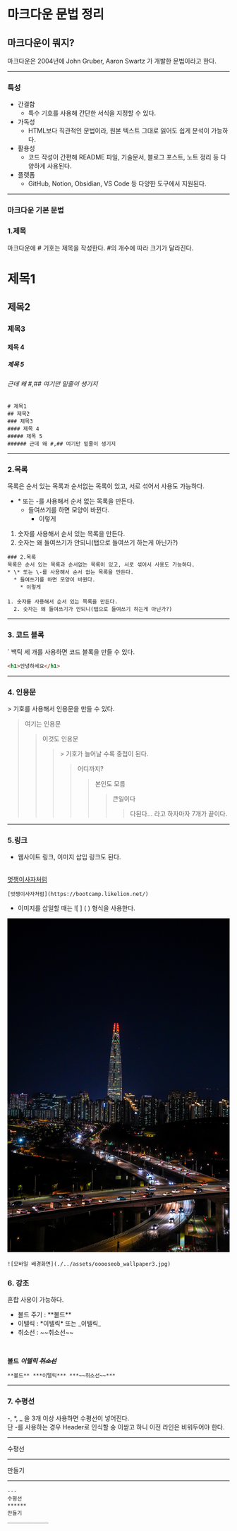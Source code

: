 # 마크다운 문법 정리

## 마크다운이 뭐지?

마크다운은 2004년에 John Gruber, Aaron Swartz 가 개발한 문법이라고 한다.

---

### 특성

- 간결함
  - 특수 기호를 사용해 간단한 서식을 지정할 수 있다.
- 가독성
  - HTML보다 직관적인 문법이라, 원본 텍스트 그대로 읽어도 쉽게 분석이 가능하다.
- 활용성
  - 코드 작성이 간편해 README 파일, 기술문서, 블로그 포스트, 노트 정리 등 다양하게 사용된다.
- 플랫폼
  - GitHub, Notion, Obsidian, VS Code 등 다양한 도구에서 지원된다.

---

### 마크다운 기본 문법

### 1.제목

마크다운에 # 기호는 제목을 작성한다. #의 개수에 따라 크기가 달라진다.

# 제목1

## 제목2

### 제목3

#### 제목 4

##### 제목 5

###### 근데 왜 #,## 여기만 밑줄이 생기지

```
# 제목1
## 제목2
### 제목3
#### 제목 4
##### 제목 5
###### 근데 왜 #,## 여기만 밑줄이 생기지
```

---

### 2.목록

목록은 순서 있는 목록과 순서없는 목록이 있고, 서로 섞어서 사용도 가능하다.

- \* 또는 \-를 사용해서 순서 없는 목록을 만든다.
  - 들여쓰기를 하면 모양이 바뀐다.
    - 이렇게

1. 숫자를 사용해서 순서 있는 목록을 만든다.
2. 숫자는 왜 들여쓰기가 안되니(탭으로 들여쓰기 하는게 아닌가?)

```
### 2.목록
목록은 순서 있는 목록과 순서없는 목록이 있고, 서로 섞어서 사용도 가능하다.
* \* 또는 \-를 사용해서 순서 없는 목록을 만든다.
  * 들여쓰기를 하면 모양이 바뀐다.
    * 이렇게

1. 숫자를 사용해서 순서 있는 목록을 만든다.
  2. 숫자는 왜 들여쓰기가 안되니(탭으로 들여쓰기 하는게 아닌가?)
```

---

### 3. 코드 블록

` 백틱 세 개를 사용하면 코드 블록을 만들 수 있다.

```HTML
<h1>안녕하세요</h1>
```

---

### 4. 인용문

\> 기호를 사용해서 인용문을 만들 수 있다.

> 여기는 인용문
>
> > 이것도 인용문
> >
> > > \> 기호가 늘어날 수록 중첩이 된다.
> > >
> > > > 어디까지?
> > > >
> > > > > 본인도 모름
> > > > >
> > > > > > 큰일이다
> > > > > >
> > > > > > > 다된다... 라고 하자마자 7개가 끝이다.

---

### 5.링크

- 웹사이트 링크, 이미지 삽입 링크도 된다.

<br>[멋쟁이사자처럼](https://bootcamp.likelion.net/)

```
[멋쟁이사자처럼](https://bootcamp.likelion.net/)
```

- 이미지를 삽일할 때는 \!\[ \] \( \) 형식을 사용한다.

![모바일 배경화면](./../assets/ooooseob_wallpaper3.jpg)

```
![모바일 배경화면](./../assets/ooooseob_wallpaper3.jpg)
```

### 6. 강조

혼합 사용이 가능하다.

- 볼드 주기 : \*\*볼드\*\*
- 이텔릭 : \*이텔릭\* 또는 \_이텔릭\_
- 취소선 : \~\~취소선\~\~

<br>

**볼드** **_이텔릭_** **_~~취소선~~_**

```
**볼드** ***이텔릭*** ***~~취소선~~***
```

---

### 7. 수평선

\-, \*, \_ 을 3개 이상 사용하면 수평선이 넣어진다.<br>
단 \-를 사용하는 경우 Header로 인식할 숭 이싿고 하니 이전 라인은 비워두어야 한다.

---

수평선

---

만들기

---

```
---
수평선
******
만들기
_____________
```
